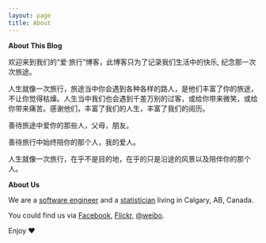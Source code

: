 ```yaml
---
layout: page
title: About
---
```


**About This Blog**

欢迎来到我们的“爱·旅行”博客，此博客只为了记录我们生活中的快乐, 纪念那一次次旅途。

人生就像一次旅行，旅途当中你会遇到各种各样的路人，是他们丰富了你的旅途，不让你觉得枯燥。人生当中我们也会遇到千差万别的过客，或给你带来微笑，或给你带来痛苦。感谢他们，丰富了我们的人生，丰富了我们的阅历。

善待旅途中爱你的那些人，父母，朋友。

善待旅行中始终陪你的那个人，我的爱人。

人生就像一次旅行，在乎不是目的地，在乎的只是沿途的风景以及陪伴你的那个人。

**About Us**

We are a [software engineer](http://lszhou.github.io/about/) and a [statistician](http://gemqueen.github.io/about/) living in Calgary, AB, Canada.

You could find us via [Facebook](https://www.facebook.com/longsheng.zhou), [Flickr](https://www.flickr.com/photos/lszhou), [@weibo](http://www.weibo.com/2614496813/profile?rightmod=1&wvr=6&mod=personinfo).

Enjoy ♥